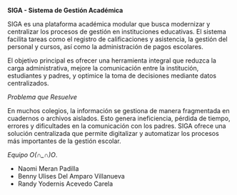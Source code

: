 **SIGA - Sistema de Gestión Académica**

SIGA es una plataforma académica modular que busca modernizar y centralizar los procesos de gestión en instituciones educativas. El sistema facilita tareas como el registro de calificaciones y asistencia, la gestión del personal y cursos, así como la administración de pagos escolares.

El objetivo principal es ofrecer una herramienta integral que reduzca la carga administrativa, mejore la comunicación entre la institución, estudiantes y padres, y optimice la toma de decisiones mediante datos centralizados.

*Problema que Resuelve*

En muchos colegios, la información se gestiona de manera fragmentada en cuadernos o archivos aislados. Esto genera ineficiencia, pérdida de tiempo, errores y dificultades en la comunicación con los padres.
SIGA ofrece una solución centralizada que permite digitalizar y automatizar los procesos más importantes de la gestión escolar.

*Equipo O(∩_∩)O*.

- Naomi Meran Padilla
- Benny Ulises Del Amparo Villanueva
- Randy Yodernis Acevedo Carela
